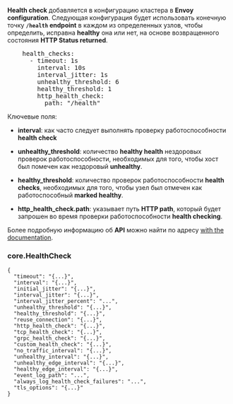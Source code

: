 **Health check** добавляется в конфигурацию кластера в **Envoy configuration**. Следующая конфигурация будет использовать конечную точку **`/health` endpoint** в каждом из определенных узлов, чтобы определить, исправна **healthy** она или нет, на основе возвращенного состояния **HTTP Status returned**.

<pre class="file" data-filename="envoy.yaml" data-target="append">
    health_checks:
      - timeout: 1s
        interval: 10s
        interval_jitter: 1s
        unhealthy_threshold: 6
        healthy_threshold: 1
        http_health_check:
          path: "/health"
</pre>

Ключевые поля:

*  **interval**: как часто следует выполнять проверку работоспособности **health check**

* **unhealthy_threshold**: количество **healthy health** нездоровых проверок работоспособности, необходимых для того, чтобы хост был помечен как нездоровый **unhealthy**.

* **healthy_threshold**: количество проверок работоспособности **health checks**, необходимых для того, чтобы узел был отмечен как работоспособный **marked healthy**.

* **http_health_check.path**: указывает путь **HTTP path**, который будет запрошен во время проверки работоспособности **health checking**.

Более подробную информацию об **API** можно найти по адресу [with the documentation](https://www.envoyproxy.io/docs/envoy/latest/api-v2/api/v2/core/health_check.proto).

### core.HealthCheck

```
{
  "timeout": "{...}",
  "interval": "{...}",
  "initial_jitter": "{...}",
  "interval_jitter": "{...}",
  "interval_jitter_percent": "...",
  "unhealthy_threshold": "{...}",
  "healthy_threshold": "{...}",
  "reuse_connection": "{...}",
  "http_health_check": "{...}",
  "tcp_health_check": "{...}",
  "grpc_health_check": "{...}",
  "custom_health_check": "{...}",
  "no_traffic_interval": "{...}",
  "unhealthy_interval": "{...}",
  "unhealthy_edge_interval": "{...}",
  "healthy_edge_interval": "{...}",
  "event_log_path": "...",
  "always_log_health_check_failures": "...",
  "tls_options": "{...}"
}
```
